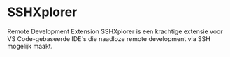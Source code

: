 # SSHXplorer
Remote Development Extension SSHXplorer is een krachtige extensie voor VS Code-gebaseerde IDE's die naadloze remote development via SSH mogelijk maakt.
